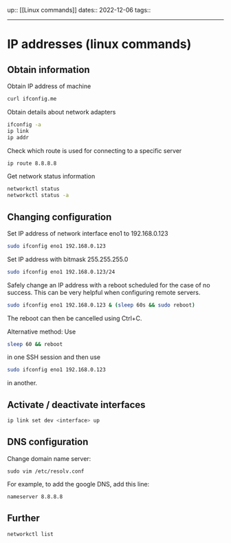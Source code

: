 up:: [[Linux commands]]
dates:: 2022-12-06
tags:: 

---

# IP addresses (linux commands)

## Obtain information

Obtain IP address of machine
```bash
curl ifconfig.me
```

Obtain details about network adapters
```bash
ifconfig -a
ip link
ip addr
```

Check which route is used for connecting to a specific server
```bash
ip route 8.8.8.8
```

Get network status information
```bash
networkctl status
networkctl status -a
```

## Changing configuration

Set IP address of network interface eno1 to 192.168.0.123
```bash
sudo ifconfig eno1 192.168.0.123
```

Set IP address with bitmask 255.255.255.0
```bash
sudo ifconfig eno1 192.168.0.123/24
```

Safely change an IP address with a reboot scheduled for the case of no success. This can be very helpful when configuring remote servers.
```bash
sudo ifconfig eno1 192.168.0.123 & (sleep 60s && sudo reboot)
```
The reboot can then be cancelled using Ctrl+C.

Alternative method: Use 
```bash
sleep 60 && reboot
```
in one SSH session and then use
```bash
sudo ifconfig eno1 192.168.0.123
```
in another.

## Activate / deactivate interfaces
```bash
ip link set dev <interface> up
```


## DNS configuration
Change domain name server:
```shell
sudo vim /etc/resolv.conf
```

For example, to add the google DNS, add this line:
```txt
nameserver 8.8.8.8
```

## Further
```bash
networkctl list
```

